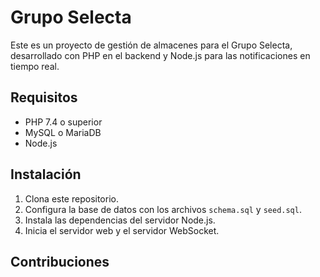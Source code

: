 # Grupo Selecta

Este es un proyecto de gestión de almacenes para el Grupo Selecta, desarrollado con PHP en el backend y Node.js para las notificaciones en tiempo real.

## Requisitos

- PHP 7.4 o superior
- MySQL o MariaDB
- Node.js

## Instalación

1. Clona este repositorio.
2. Configura la base de datos con los archivos `schema.sql` y `seed.sql`.
3. Instala las dependencias del servidor Node.js.
4. Inicia el servidor web y el servidor WebSocket.

## Contribuciones

